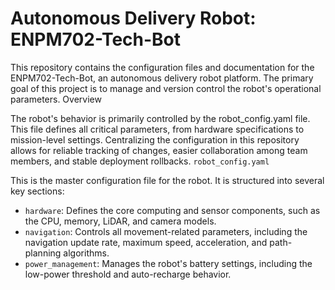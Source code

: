 
# Autonomous Delivery Robot: ENPM702-Tech-Bot

This repository contains the configuration files and documentation for the ENPM702-Tech-Bot, an autonomous delivery robot platform. The primary goal of this project is to manage and version control the robot's operational parameters.
Overview

The robot's behavior is primarily controlled by the robot_config.yaml file. This file defines all critical parameters, from hardware specifications to mission-level settings. Centralizing the configuration in this repository allows for reliable tracking of changes, easier collaboration among team members, and stable deployment rollbacks.
`robot_config.yaml`

This is the master configuration file for the robot. It is structured into several key sections:

- `hardware`: Defines the core computing and sensor components, such as the CPU, memory, LiDAR, and camera models.
- `navigation`: Controls all movement-related parameters, including the navigation update rate, maximum speed, acceleration, and path-planning algorithms.
- `power_management`: Manages the robot's battery settings, including the low-power threshold and auto-recharge behavior.
<!-- - `gps`: Contains settings for the GPS module. This section can be enabled or disabled depending on the operational requirements. -->
